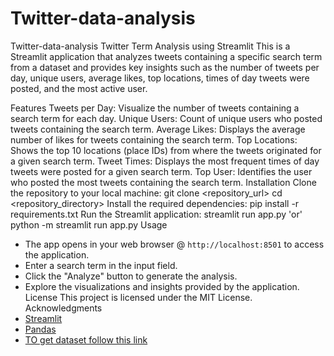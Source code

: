 # Twitter-data-analysis
Twitter-data-analysis
Twitter Term Analysis using Streamlit
This is a Streamlit application that analyzes tweets containing a specific search term from a dataset and provides key insights such as the number of tweets per day, unique users, average likes, top locations, times of day tweets were posted, and the most active user.

Features
Tweets per Day: Visualize the number of tweets containing a search term for each day.
Unique Users: Count of unique users who posted tweets containing the search term.
Average Likes: Displays the average number of likes for tweets containing the search term.
Top Locations: Shows the top 10 locations (place IDs) from where the tweets originated for a given search term.
Tweet Times: Displays the most frequent times of day tweets were posted for a given search term.
Top User: Identifies the user who posted the most tweets containing the search term.
Installation
Clone the repository to your local machine:
git clone <repository_url>
cd <repository_directory>
Install the required dependencies:
pip install -r requirements.txt
Run the Streamlit application:
 streamlit run app.py 'or' python -m streamlit run app.py
Usage
- The app opens in your web browser @ `http://localhost:8501` to access the application.
- Enter a search term in the input field.
- Click the "Analyze" button to generate the analysis.
- Explore the visualizations and insights provided by the application.
License
This project is licensed under the MIT License.
Acknowledgments
- [Streamlit](https://streamlit.io/)
- [Pandas](https://pandas.pydata.org/)
- [TO get dataset follow this link](https://drive.google.com/file/d/19kq39H85BH-nnS2sggBOn2o2XfauShKC/view?usp=sharing)
